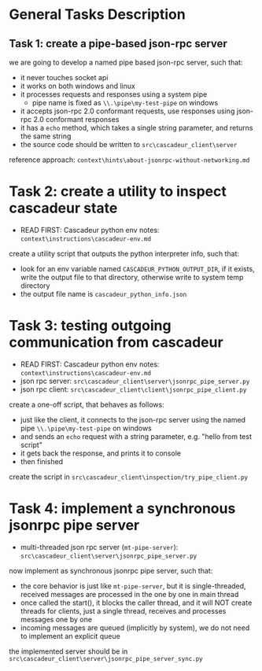 # General Tasks Description

## Task 1: create a pipe-based json-rpc server

we are going to develop a named pipe based json-rpc server, such that:
- it never touches socket api
- it works on both windows and linux
- it processes requests and responses using a system pipe
  - pipe name is fixed as `\\.\pipe\my-test-pipe` on windows
- it accepts json-rpc 2.0 conformant requests, use responses using json-rpc 2.0 conformant responses
- it has a `echo` method, which takes a single string parameter, and returns the same string
- the source code should be written to `src\cascadeur_client\server`

reference approach: `context\hints\about-jsonrpc-without-networking.md`

# Task 2: create a utility to inspect cascadeur state

- READ FIRST: Cascadeur python env notes: `context\instructions\cascadeur-env.md`

create a utility script that outputs the python interpreter info, such that:
- look for an env variable named `CASCADEUR_PYTHON_OUTPUT_DIR`, if it exists, write the output file to that directory, otherwise write to system temp directory
- the output file name is `cascadeur_python_info.json`

# Task 3: testing outgoing communication from cascadeur

- READ FIRST: Cascadeur python env notes: `context\instructions\cascadeur-env.md`
- json rpc server: `src\cascadeur_client\server\jsonrpc_pipe_server.py`
- json rpc client: `src\cascadeur_client\client\jsonrpc_pipe_client.py`

create a one-off script, that behaves as follows:
- just like the client, it connects to the json-rpc server using the named pipe `\\.\pipe\my-test-pipe` on windows
- and sends an `echo` request with a string parameter, e.g. "hello from test script"
- it gets back the response, and prints it to console
- then finished

create the script in `src\cascadeur_client\inspection/try_pipe_client.py`

# Task 4: implement a synchronous jsonrpc pipe server

- multi-threaded json rpc server (`mt-pipe-server`): `src\cascadeur_client\server\jsonrpc_pipe_server.py`

now implement as synchronous jsonrpc pipe server, such that:
- the core behavior is just like `mt-pipe-server`, but it is single-threaded, received messages are processed in the one by one in main thread
- once called the start(), it blocks the caller thread, and it will NOT create threads for clients, just a single thread, receives and processes messages one by one
- incoming messages are queued (implicitly by system), we do not need to implement an explicit queue

the implemented server should be in `src\cascadeur_client\server\jsonrpc_pipe_server_sync.py`